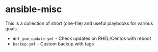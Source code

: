 # ansible-misc

This is a collection of short (one-file) and useful playbooks for various goals.

* `dnf_yum_update.yml` - Check updates on RHEL/Centos with reboot
* `backup.yml` - Custom backup with tags
